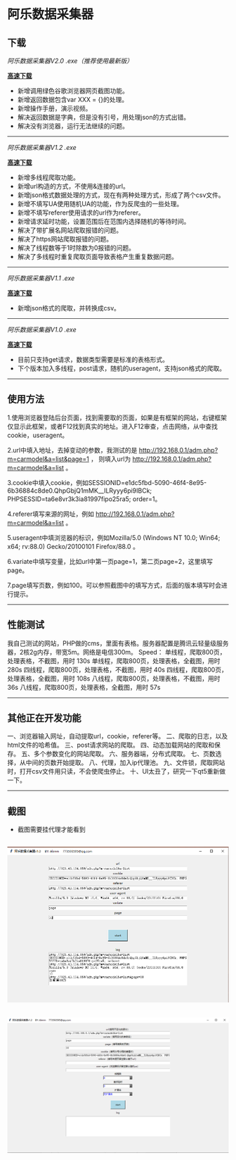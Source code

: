 # 阿乐数据采集器

## 下载

*阿乐数据采集器V2.0 .exe（推荐使用最新版）*

[**高速下载**](https://pan.forensix.cn/f/4179987ab80b49cbb041/?dl=1)

* 新增调用绿色谷歌浏览器网页截图功能。
* 新增返回数据包含var XXX = {}的处理。
* 新增操作手册，演示视频。
* 解决返回数据是字典，但是没有引号，用处理json的方式出错。
* 解决没有浏览器，运行无法继续的问题。


----

*阿乐数据采集器V1.2 .exe*

[**高速下载**](https://pan.forensix.cn/f/fce87a35b60a46e0af98/?dl=1)

* 新增多线程爬取功能。
* 新增url构造的方式，不使用&连接的url。
* 新增json格式数据处理的方式，现在有两种处理方式，形成了两个csv文件。
* 新增不填写UA使用随机UA的功能，作为反爬虫的一些处理。
* 新增不填写referer使用请求的url作为referer。
* 新增请求延时功能，设置范围后在范围内选择随机的等待时间。
* 解决了带扩展名网站爬取报错的问题。
* 解决了https网站爬取报错的问题。
* 解决了线程数等于1时除数为0报错的问题。
* 解决了多线程时重复爬取页面导致表格产生重复数据问题。

----

*阿乐数据采集器V1.1 .exe*

[**高速下载**](https://pan.forensix.cn/f/fce87a35b60a46e0af98/?dl=1)

* 新增json格式的爬取，并转换成csv。

----

*阿乐数据采集器V1.0 .exe*

[**高速下载**](https://pan.forensix.cn/f/bd1d926cd54b4ec0a493/?dl=1)

* 目前只支持get请求，数据类型需要是标准的表格形式。
* 下个版本加入多线程，post请求，随机的useragent，支持json格式的爬取。

----

## 使用方法

1.使用浏览器登陆后台页面，找到需要取的页面，如果是有框架的网站，右键框架仅显示此框架，或者F12找到真实的地址。进入F12审查，点击网络，从中查找cookie，useragent。

2.url中填入地址，去掉变动的参数，我测试的是 http://192.168.0.1/adm.php?m=carmodel&a=list&page=1 ， 则填入url为 http://192.168.0.1/adm.php?m=carmodel&a=list 。

3.cookie中填入cookie，例如SESSIONID=e1dc5fbd-5090-46f4-8e95-6b36884c8de0.QhpGbjQ1mMK__ILRyyy6pi9IBCk; PHPSESSID=ta6e8vr3k3ia81997fipo25ra5; order=1。

4.referer填写来源的网址，例如 http://192.168.0.1/adm.php?m=carmodel&a=list 。

5.useragent中填浏览器的标识，例如Mozilla/5.0 (Windows NT 10.0; Win64; x64; rv:88.0) Gecko/20100101 Firefox/88.0 。
 
6.variate中填写变量，比如url中第一页page=1，第二页page=2，这里填写page。

7.page填写页数，例如100。可以参照截图中的填写方式，后面的版本填写时会进行提示。

----

## 性能测试

我自己测试的网站，PHP做的cms，里面有表格。服务器配置是腾讯云轻量级服务器，2核2g内存，带宽5m。网络是电信300m。
Speed：
单线程，爬取800页，处理表格，不截图，用时 130s
单线程，爬取800页，处理表格，全截图，用时 280s
四线程，爬取800页，处理表格，不截图，用时 40s
四线程，爬取800页，处理表格，全截图，用时 108s
八线程，爬取800页，处理表格，不截图，用时 36s
八线程，爬取800页，处理表格，全截图，用时 57s

----

## 其他正在开发功能

一、浏览器输入网址，自动提取url，cookie，referer等。
二、爬取的日志，以及html文件的哈希值。
三、post请求网站的爬取。
四、动态加载网站的爬取和保存。
五、多个参数变化的网站爬取。
六、服务器端，分布式爬取。
七、页数选择，从中间的页数开始提取。
八、代理，加入ip代理池。
九、文件锁，爬取网站时，打开csv文件用只读，不会使爬虫停止。
十、UI太丑了，研究一下qt5重新做一下。

----

## 截图
* 截图需要挂代理才能看到

![Image text](https://raw.githubusercontent.com/zmzmon/CJ/main/%E8%BD%AF%E4%BB%B6%E6%88%AA%E5%9B%BE/1.png)
---
![Image text](https://raw.githubusercontent.com/zmzmon/CJ/main/%E8%BD%AF%E4%BB%B6%E6%88%AA%E5%9B%BE/2.png)
---
